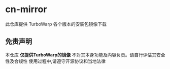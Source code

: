 # cn-mirror
此仓库提供 TurboWarp 各个版本的安装包镜像下载

## 免责声明

本仓库 **仅提供TurboWarp的镜像** 不对其本身功能及内容负责。请自行评估其安全性及合规性
使用过程中,请遵守开源协议和当地法律
